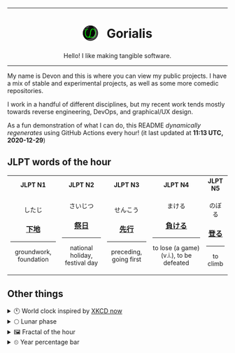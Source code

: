 ***

<h1 align="center">
<sub>
    <img src="readme/resources/avatar.png" height="36">
</sub>
&nbsp;
Gorialis
</h1>
<p align="center">
Hello! I like making tangible software.
</p>

***

My name is Devon and this is where you can view my public projects. I have a mix of stable and experimental projects, as well as some more comedic repositories.

I work in a handful of different disciplines, but my recent work tends mostly towards reverse engineering, DevOps, and graphical/UX design.

As a fun demonstration of what I can do, this README *dynamically regenerates* using GitHub Actions every hour! (it last updated at **11:13 UTC, 2020-12-29**)

<h2>JLPT words of the hour</h2>
<table>
    <tr>
        <th>JLPT N1</th>
        <th>JLPT N2</th>
        <th>JLPT N3</th>
        <th>JLPT N4</th>
        <th>JLPT N5</th>
    </tr>
    <tr>
        <td>
            <p align="center">したじ</p>
            <h3 align="center"><b><a href="https://jisho.org/search/%E4%B8%8B%E5%9C%B0">下地</a></b></h3>
            <hr>
            <p align="center">groundwork,<wbr> foundation</p>
        </td>
        <td>
            <p align="center">さいじつ</p>
            <h3 align="center"><b><a href="https://jisho.org/search/%E7%A5%AD%E6%97%A5">祭日</a></b></h3>
            <hr>
            <p align="center">national holiday,<wbr> festival day</p>
        </td>
        <td>
            <p align="center">せんこう</p>
            <h3 align="center"><b><a href="https://jisho.org/search/%E5%85%88%E8%A1%8C">先行</a></b></h3>
            <hr>
            <p align="center">preceding,<wbr> going first</p>
        </td>
        <td>
            <p align="center">まける</p>
            <h3 align="center"><b><a href="https://jisho.org/search/%E8%B2%A0%E3%81%91%E3%82%8B">負ける</a></b></h3>
            <hr>
            <p align="center">to lose (a game) (v.i.),<wbr> to be defeated</p>
        </td>
        <td>
            <p align="center">のぼる</p>
            <h3 align="center"><b><a href="https://jisho.org/search/%E7%99%BB%E3%82%8B">登る</a></b></h3>
            <hr>
            <p align="center">to climb</p>
        </td>
    </tr>
</table>

<h2>Other things</h2>
<details>
<summary>🕚  World clock inspired by <a href="https://xkcd.com/now">XKCD now</a></summary>

> <img src="generated/now.png" width="512">

</details>
<details>
<summary>🌕 Lunar phase</summary>

The moon is approximately 52.12% through its phase (Full Moon).

</details>
<details>
<summary>&#x1f5bc; Fractal of the hour</summary>

> <img src="generated/fractal.png" width="512">

</details>
<details>
<summary>&#x23f2; Year percentage bar</summary>
<pre><code>2020 [███████████████████▁] 99.31%</code></pre>
</details>
